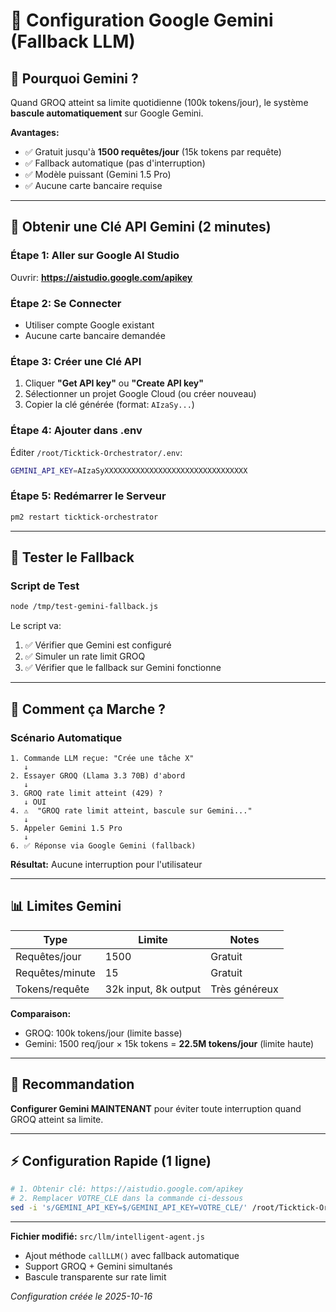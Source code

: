 # 🔵 Configuration Google Gemini (Fallback LLM)

## 🎯 Pourquoi Gemini ?

Quand GROQ atteint sa limite quotidienne (100k tokens/jour), le système **bascule automatiquement** sur Google Gemini.

**Avantages:**
- ✅ Gratuit jusqu'à **1500 requêtes/jour** (15k tokens par requête)
- ✅ Fallback automatique (pas d'interruption)
- ✅ Modèle puissant (Gemini 1.5 Pro)
- ✅ Aucune carte bancaire requise

---

## 📝 Obtenir une Clé API Gemini (2 minutes)

### Étape 1: Aller sur Google AI Studio

Ouvrir: **https://aistudio.google.com/apikey**

### Étape 2: Se Connecter

- Utiliser compte Google existant
- Aucune carte bancaire demandée

### Étape 3: Créer une Clé API

1. Cliquer **"Get API key"** ou **"Create API key"**
2. Sélectionner un projet Google Cloud (ou créer nouveau)
3. Copier la clé générée (format: `AIzaSy...`)

### Étape 4: Ajouter dans .env

Éditer `/root/Ticktick-Orchestrator/.env`:

```bash
GEMINI_API_KEY=AIzaSyXXXXXXXXXXXXXXXXXXXXXXXXXXXXXXXX
```

### Étape 5: Redémarrer le Serveur

```bash
pm2 restart ticktick-orchestrator
```

---

## 🧪 Tester le Fallback

### Script de Test

```bash
node /tmp/test-gemini-fallback.js
```

Le script va:
1. ✅ Vérifier que Gemini est configuré
2. ✅ Simuler un rate limit GROQ
3. ✅ Vérifier que le fallback sur Gemini fonctionne

---

## 🔄 Comment ça Marche ?

### Scénario Automatique

```
1. Commande LLM reçue: "Crée une tâche X"
   ↓
2. Essayer GROQ (Llama 3.3 70B) d'abord
   ↓
3. GROQ rate limit atteint (429) ?
   ↓ OUI
4. ⚠️  "GROQ rate limit atteint, bascule sur Gemini..."
   ↓
5. Appeler Gemini 1.5 Pro
   ↓
6. ✅ Réponse via Google Gemini (fallback)
```

**Résultat:** Aucune interruption pour l'utilisateur

---

## 📊 Limites Gemini

| Type | Limite | Notes |
|------|--------|-------|
| Requêtes/jour | 1500 | Gratuit |
| Requêtes/minute | 15 | Gratuit |
| Tokens/requête | 32k input, 8k output | Très généreux |

**Comparaison:**
- GROQ: 100k tokens/jour (limite basse)
- Gemini: 1500 req/jour × 15k tokens = **22.5M tokens/jour** (limite haute)

---

## 🎯 Recommandation

**Configurer Gemini MAINTENANT** pour éviter toute interruption quand GROQ atteint sa limite.

---

## ⚡ Configuration Rapide (1 ligne)

```bash
# 1. Obtenir clé: https://aistudio.google.com/apikey
# 2. Remplacer VOTRE_CLE dans la commande ci-dessous
sed -i 's/GEMINI_API_KEY=$/GEMINI_API_KEY=VOTRE_CLE/' /root/Ticktick-Orchestrator/.env && pm2 restart ticktick-orchestrator
```

---

**Fichier modifié:** `src/llm/intelligent-agent.js`
- Ajout méthode `callLLM()` avec fallback automatique
- Support GROQ + Gemini simultanés
- Bascule transparente sur rate limit

*Configuration créée le 2025-10-16*
